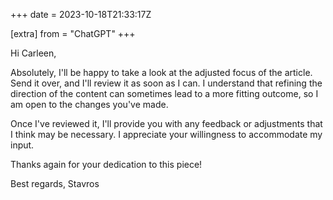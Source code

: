 +++
date = 2023-10-18T21:33:17Z

[extra]
from = "ChatGPT"
+++

Hi Carleen,

Absolutely, I'll be happy to take a look at the adjusted focus of the article. Send it over, and I'll review it as soon as I can. I understand that refining the direction of the content can sometimes lead to a more fitting outcome, so I am open to the changes you've made.

Once I've reviewed it, I'll provide you with any feedback or adjustments that I think may be necessary. I appreciate your willingness to accommodate my input.

Thanks again for your dedication to this piece!

Best regards,
Stavros
